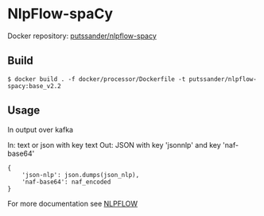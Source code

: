 # NlpFlow-spaCy

Docker repository: [putssander/nlpflow-spacy]()

## Build

    $ docker build . -f docker/processor/Dockerfile -t putssander/nlpflow-spacy:base_v2.2

## Usage

In output over kafka

In: text or json with key text
Out: JSON with key 'jsonnlp' and key 'naf-base64'

    {
        'json-nlp': json.dumps(json_nlp),
        'naf-base64': naf_encoded
    }


For more documentation see [NLPFLOW](https://github.com/putssander/nlpflow)
    